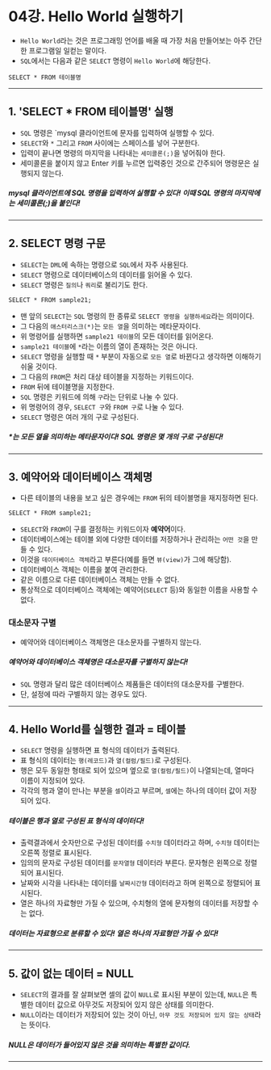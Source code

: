 # 04강. Hello World 실행하기

- `Hello World`라는 것은 프로그래밍 언어를 배울 때 가장 처음 만들어보는 아주 간단한 프로그램일 일컫는 말이다.
- `SQL`에서는 다음과 같은 `SELECT` 명령이 `Hello World`에 해당한다.

```
SELECT * FROM 테이블명
```

---

## 1. 'SELECT * FROM 테이블명' 실행
- `SQL` 명령은 `mysql 클라이언트에 문자를 입력하여 실행할 수 있다.
- `SELECT`와 `*` 그리고 `FROM` 사이에는 스페이스를 넣어 구분한다.
- 입력이 끝나면 명령의 마지막을 나타내는 `세미콜론(;)`을 넣어줘야 한다.
- 세미콜론을 붙이지 않고 Enter 키를 누르면 입력중인 것으로 간주되어 명령문은 실행되지 않는다.

##### mysql 클라이언트에 SQL 명령을 입력하여 실행할 수 있다! 이때 SQL 명령의 마지막에는 세미콜론(;)을 붙인다!

---

## 2. SELECT 명령 구문
- `SELECT`는 `DML`에 속하는 명령으로 `SQL`에서 자주 사용된다.
- `SELECT` 명령으로 데이터베이스의 데이터를 읽어올 수 있다.
- `SELECT` 명령은 `질의`나 `쿼리`로 불리기도 한다.

```
SELECT * FROM sample21;
```

- 맨 앞의 `SELECT`는 `SQL` 명령의 한 종류로 `SELECT 명령을 실행하세요`라는 의미이다.
- 그 다음의 `애스터리스크(*)`는 `모든 열`을 의미하는 메타문자이다.
- 위 명령어를 실행하면 `sample21 테이블`의 모든 데이터를 읽어온다.
- `sample21 테이블`에 `*`라는 이름의 열이 존재하는 것은 아니다.
- `SELECT` 명령을 실행할 때 `*` 부분이 자동으로 `모든 열`로 바뀐다고 생각하면 이해하기 쉬울 것이다.
- 그 다음의 `FROM`은 처리 대상 테이블을 지정하는 키워드이다.
- `FROM` 뒤에 테이블명을 지정한다.
- `SQL` 명령은 키워드에 의해 `구`라는 단위로 나눌 수 있다.
- 위 명령어의 경우, `SELECT 구`와 `FROM 구`로 나눌 수 있다.
- `SELECT` 명령은 여러 개의 구로 구성된다.

##### *는 모든 열을 의미하는 메타문자이다! SQL 명령은 몇 개의 구로 구성된다!

---

## 3. 예약어와 데이터베이스 객체명
- 다른 테이블의 내용을 보고 싶은 경우에는 `FROM` 뒤의 테이블명을 재지정하면 된다.

```
SELECT * FROM sample21;
```

- `SELECT`와 `FROM`이 구를 결정하는 키워드이자 **예약어**이다.
- 데이터베이스에는 테이블 외에 다양한 데이터를 저장하거나 관리하는 `어떤 것`을 만들 수 있다.
- 이것을 `데이터베이스 객체`라고 부른다(예를 들면 `뷰(view)`가 그에 해당함).
- 데이터베이스 객체는 이름을 붙여 관리한다.
- 같은 이름으로 다른 데이터베이스 객체는 만들 수 없다.
- 통상적으로 데이터베이스 객체에는 예약어(`SELECT` 등)와 동일한 이름을 사용할 수 없다.

### 대소문자 구별
- 예약어와 데이터베이스 객체명은 대소문자를 구별하지 않는다.

##### 예약어와 데이터베이스 객체명은 대소문자를 구별하지 않는다!

- `SQL` 명령과 달리 많은 데이터베이스 제품들은 데이터의 대소문자를 구별한다.
- 단, 설정에 따라 구별하지 않는 경우도 있다.

---

## 4. Hello World를 실행한 결과 = 테이블
- `SELECT` 명령을 실행하면 표 형식의 데이터가 출력된다.
- 표 형식의 데이터는 `행(레코드)`과 `열(컬럼/필드)`로 구성된다.
- 행은 모두 동일한 형태로 되어 있으며 옆으로 `열(컬럼/필드)`이 나열되는데, 열마다 이름이 지정되어 있다.
- 각각의 행과 열이 만나는 부분을 `셀`이라고 부르며, `셀`에는 하나의 데이터 값이 저장되어 있다.

##### 테이블은 행과 열로 구성된 표 형식의 데이터다!

- 출력결과에서 숫자만으로 구성된 데이터를 `수치형` 데이터라고 하며, `수치형` 데이터는 오른쪽 정렬로 표시된다.
- 임의의 문자로 구성된 데이터를 `문자열형` 데이터라 부른다. 문자형은 왼쪽으로 정렬되어 표시된다.
- 날짜와 시각을 나타내는 데이터를 `날짜시간형` 데이터라고 하며 왼쪽으로 정렬되어 표시된다.
- 열은 하나의 자료형만 가질 수 있으며, 수치형의 열에 문자형의 데이터를 저장할 수는 없다.

##### 데이터는 자료형으로 분류할 수 있다! 열은 하나의 자료형만 가질 수 있다!

---

## 5. 값이 없는 데이터 = NULL
- `SELECT`의 결과를 잘 살펴보면 셀의 값이 `NULL`로 표시된 부분이 있는데, `NULL`은 특별한 데이터 값으로 아무것도 저장되어 있지 않은 상태를 의미한다.
- `NULL`이라는 데이터가 저장되어 있는 것이 아닌, `아무 것도 저장되어 있지 않는 상태`라는 뜻이다.

##### NULL은 데이터가 들어있지 않은 것을 의미하는 특별한 값이다.

---